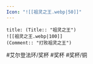 ```yaml
---
Icon: "![[祖灵之王.webp|50]]"
---
```

```ad-common-bronze-trophy
title: (Title:: "祖灵之王")
![[祖灵之王.webp|100]]
(Comment:: "打败祖灵之王")
```

#艾尔登法环/奖杯 #奖杯 #奖杯/铜